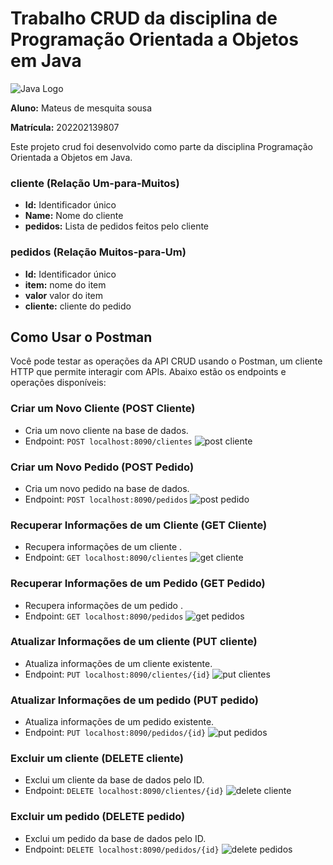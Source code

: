 # Trabalho CRUD da disciplina de Programação Orientada a Objetos em Java

![Java Logo](https://www.pngmart.com/files/21/Spring-Logo-PNG-HD-Isolated.png)

**Aluno:** Mateus de mesquita sousa

**Matrícula:** 202202139807

Este projeto crud foi desenvolvido como parte da disciplina Programação Orientada a Objetos em Java. 



### cliente (Relação Um-para-Muitos)
- **Id:** Identificador único
- **Name:** Nome do cliente
- **pedidos:** Lista de pedidos feitos pelo cliente

### pedidos (Relação Muitos-para-Um)
- **Id:** Identificador único
- **item:** nome do item
- **valor** valor do item
- **cliente:** cliente do pedido

## Como Usar o Postman

Você pode testar as operações da API CRUD usando o Postman, um cliente HTTP que permite interagir com APIs. Abaixo estão os endpoints e operações disponíveis:

### Criar um Novo Cliente (POST Cliente)
- Cria um novo cliente na base de dados.
- Endpoint: `POST localhost:8090/clientes`
![post cliente](https://github.com/memaths/projeto-Crud/assets/112908920/d106de3f-2f94-4ba9-867d-5d45b625010b)

### Criar um Novo Pedido (POST Pedido)
- Cria um novo pedido na base de dados.
- Endpoint: `POST localhost:8090/pedidos`
![post pedido](https://github.com/memaths/projeto-Crud/assets/112908920/a83d5b94-e173-4c68-93cc-e13739620631)

### Recuperar Informações de um Cliente (GET Cliente)
- Recupera informações de um cliente .
- Endpoint: `GET localhost:8090/clientes`
![get cliente](https://github.com/memaths/projeto-Crud/assets/112908920/afcdb590-c29b-43db-9423-41535ee64cb4)

### Recuperar Informações de um Pedido (GET Pedido)
- Recupera informações de um pedido .
- Endpoint: `GET localhost:8090/pedidos`
![get pedidos](https://github.com/memaths/projeto-Crud/assets/112908920/8546d72b-1a22-4373-a135-dfee1230b370)

### Atualizar Informações de um cliente (PUT cliente)
- Atualiza informações de um cliente existente.
- Endpoint: `PUT localhost:8090/clientes/{id}`
![put clientes](https://github.com/memaths/projeto-Crud/assets/112908920/00006dd0-7754-49f7-aced-7e301ac826f9)

### Atualizar Informações de um pedido (PUT pedido)
- Atualiza informações de um pedido existente.
- Endpoint: `PUT localhost:8090/pedidos/{id}`
![put pedidos](https://github.com/memaths/projeto-Crud/assets/112908920/7f055ca5-5711-4a8e-81b1-486b49d70d04)

### Excluir um cliente (DELETE cliente)
- Exclui um cliente da base de dados pelo ID.
- Endpoint: `DELETE localhost:8090/clientes/{id}`
![delete cliente](https://github.com/memaths/projeto-Crud/assets/112908920/368bbdf5-20d2-48c1-b2e0-a3e0ddbd46a8)

### Excluir um pedido (DELETE pedido)
- Exclui um pedido da base de dados pelo ID.
- Endpoint: `DELETE localhost:8090/pedidos/{id}`
![delete pedidos](https://github.com/memaths/projeto-Crud/assets/112908920/15f54b58-6ced-4bc4-b478-9c717e71245f)

